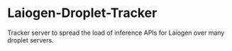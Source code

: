 # Laiogen-Droplet-Tracker
Tracker server to spread the load of inference APIs for Laiogen over many droplet servers.
